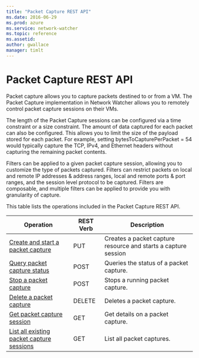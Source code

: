 ```yaml
---
title: "Packet Capture REST API"
ms.date: 2016-06-29
ms.prod: azure
ms.service: network-watcher
ms.topic: reference
ms.assetid: 
author: gwallace
manager: timlt
---
```

# Packet Capture REST API  

Packet capture allows you to capture packets destined to or from a VM. The Packet Capture implementation in Network Watcher allows you to remotely control packet capture sessions on their VMs.

The length of the Packet Capture sessions can be configured via a time constraint or a size constraint. The amount of data captured for each packet can also be configured. This allows you to limit the size of the payload stored for each packet. For example, setting bytesToCapturePerPacket = 54 would typically capture the TCP, IPv4, and Ethernet headers without capturing the remaining packet contents.

Filters can be applied to a given packet capture session, allowing you to customize the type of packets captured. Filters can restrict packets on local and remote IP addresses & address ranges, local and remote ports & port ranges, and the session level protocol to be captured. Filters are composable, and multiple filters can be applied to provide you with granularity of capture.

This table lists the operations included in the Packet Capture REST API.  
  
| Operation | REST Verb | Description | 
|---------|---------|-----------|
| [Create and start a packet capture](packet-capture-create.md) |  PUT | Creates a packet capture resource and starts a capture session |  
| [Query packet capture status](packet-capture-query-status.md) |  POST | Queries the status of a packet capture. |  
| [Stop a packet capture](packet-capture-stop.md) |  POST | Stops a running packet capture. |  
| [Delete a packet capture](packet-capture-delete.md) |  DELETE | Deletes a packet capture. | 
| [Get packet capture session](packet-capture-get.md) |  GET | Get details on a packet capture. |  
| [List all existing packet capture sessions](packet-capture-list.md) |  GET | List all packet captures. |    
